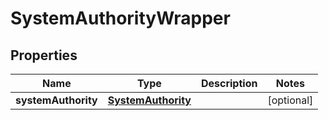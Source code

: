 
# SystemAuthorityWrapper

## Properties
Name | Type | Description | Notes
------------ | ------------- | ------------- | -------------
**systemAuthority** | [**SystemAuthority**](SystemAuthority.md) |  |  [optional]



